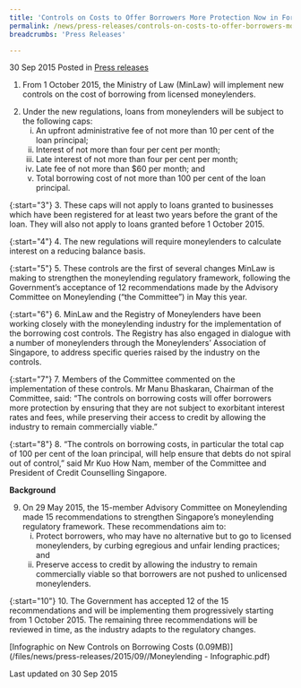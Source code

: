 ```yaml
---
title: 'Controls on Costs to Offer Borrowers More Protection Now in Force'
permalink: /news/press-releases/controls-on-costs-to-offer-borrowers-more-protection-now-in-forc/
breadcrumbs: 'Press Releases'

---
```



30 Sep 2015 Posted in [Press releases](/news/press-releases)

1. From 1 October 2015, the Ministry of Law (MinLaw) will implement new controls on the cost of borrowing from licensed moneylenders.

<ol start="2">
<li>Under the new regulations, loans from moneylenders will be subject to the following caps:

<ol style="list-style-type: lower-roman">
<li>An upfront administrative fee of not more than 10 per cent of the loan principal;</li>
<li>Interest of not more than four per cent per month;</li>
<li>Late interest of not more than four per cent per month;</li>
<li>Late fee of not more than $60 per month; and</li>
<li>Total borrowing cost of not more than 100 per cent of the loan principal.</li>

</ol>


</li>
</ol>

{:start="3"}
3. These caps will not apply to loans granted to businesses which have been registered for at least two years before the grant of the loan. They will also not apply to loans granted before 1 October 2015.

{:start="4"}
4. The new regulations will require moneylenders to calculate interest on a reducing balance basis.

{:start="5"}
5. These controls are the first of several changes MinLaw is making to strengthen the moneylending regulatory framework, following the Government’s acceptance of 12 recommendations made by the Advisory Committee on Moneylending (“the Committee”) in May this year.

{:start="6"}
6. MinLaw and the Registry of Moneylenders have been working closely with the moneylending industry for the implementation of the borrowing cost controls. The Registry has also engaged in dialogue with a number of moneylenders through the Moneylenders’ Association of Singapore, to address specific queries raised by the industry on the controls.

{:start="7"}
7. Members of the Committee commented on the implementation of these controls. Mr Manu Bhaskaran, Chairman of the Committee, said: “The controls on borrowing costs will offer borrowers more protection by ensuring that they are not subject to exorbitant interest rates and fees, while preserving their access to credit by allowing the industry to remain commercially viable.”

{:start="8"}
8. “The controls on borrowing costs, in particular the total cap of 100 per cent of the loan principal, will help ensure that debts do not spiral out of control,” said Mr Kuo How Nam, member of the Committee and President of Credit Counselling Singapore.

**Background**
<ol start="9">
<li> On 29 May 2015, the 15-member Advisory Committee on Moneylending made 15 recommendations to strengthen Singapore’s moneylending regulatory framework. These recommendations aim to:

<ol style="list-style-type: lower-roman">
<li>Protect borrowers, who may have no alternative but to go to licensed moneylenders, by curbing egregious and unfair lending practices; and </li>
<li>Preserve access to credit by allowing the industry to remain commercially viable so that borrowers are not pushed to unlicensed moneylenders. </li>
</ol>

</li>
</ol>

{:start="10"}
10. The Government has accepted 12 of the 15 recommendations and will be implementing them progressively starting from 1 October 2015. The remaining three recommendations will be reviewed in time, as the industry adapts to the regulatory changes.


[Infographic on New Controls on Borrowing Costs (0.09MB)](/files/news/press-releases/2015/09//Moneylending - Infographic.pdf)

<p class="right-side-updated">Last updated on 30 Sep 2015</p>

